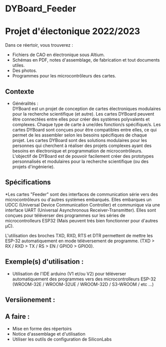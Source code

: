 # DYBoard_Feeder

# Projet d'électonique 2022/2023

Dans ce réertoir, vous trouverez :
- Fichiers de CAO en électronique sous Altium. 
- Schémas en PDF, notes d'assemblage, de fabrication et tout documents utiles.
- Des photos. 
- Programmes pour les microcontrôleurs des cartes. 

## Contexte 

* Généralités :  
DYBoard est un projet de conception de cartes électroniques modulaires pour la recherche scientifique (et autre). 
Les cartes DYBoard peuvent être connectées entre elles pour créer des systèmes polyvalents et complexes. 
Chaque type de carte à une/des fonction/s spécifique/s. 
Les cartes DYBoard sont conçues pour être compatibles entre elles, ce qui permet de les assembler selon les besoins spécifiques de chaque projet. 
Les cartes DYBoard sont des solutions modulaires pour les personnes qui cherchent à réaliser des projets complexes ayant des besoins en électronique et programmation de microcontrôleurs. 
L'objectif de DYBoard est de pouvoir facilement créer des prototypes personnalisés et modulaires pour la recherche scientifique (ou des projets d'ingénierie).


## Spécifications

*Les cartes "Feeder" sont des interfaces de communication série vers des microcontrôleurs ou d'autres systèmes embarqués.
Elles embarques un UDCC (Universal Device Communication Controller) et communique via une interface UART (Universal Asynchronous Receiver-Transmitter).
Elles sont conçues pour téléverser des programmes sur les séries de microcontrolleurs ESP32 (Mais peuvent trés bien fonctionner pour d'autres µC). 

L'utilisation des broches TXD, RXD, RTS et DTR permettent de mettre les ESP-32 automatiquement en mode téléversement de programme. (TXD > RX / RXD > TX / RS > EN / GPIO0 > GPIO0).

## Exemple(s) d'utilisation : 

* Utilisation de l'IDE arduino (V1 et/ou V2) pour téléverser automatiquement des programmes vers des microcontrolleurs ESP-32 (WROOM-32E / WROOM-32UE / WROOM-32D / S3-WROOM / etc ...)

## Versiionement :

## A faire :

- Mise en forme des répertoirs 
- Notice d'assemblage et d'utilisation
- Utiliser les outils de configuration de SiliconLabs
